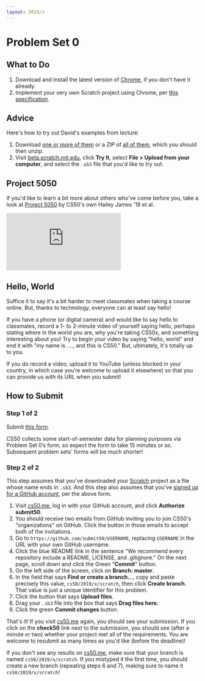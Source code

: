 ```yaml
---
layout: 2019/x
---
```


# Problem Set 0

## What to Do

1. Download and install the latest version of [Chrome](https://www.google.com/chrome/), if you don't have it already.
1. Implement your very own Scratch project using Chrome, per [this specification](scratch.html).

## Advice

Here's how to try out David's examples from lecture:

1. Download [one or more of them](https://cdn.cs50.net/2018/fall/lectures/0/src0/) or a ZIP of [all of them](https://cdn.cs50.net/2018/fall/lectures/0/src0.zip), which you should then unzip.
1. Visit [beta.scratch.mit.edu](https://beta.scratch.mit.edu/), click **Try It**, select **File > Upload from your computer**, and select the `.sb3` file that you'd like to try out.

## Project 5050

If you'd like to learn a bit more about others who've come before you, take a look at [Project 5050](http://project5050.org/) by CS50's own Hailey James '19 et al.

<iframe src="https://www.youtube.com/embed/0S7isdzIBU4?rel=0&amp;list=PLhQjrBD2T383RLDItqbDRs-4gWy8Wgec2" frameborder="0" allowfullscreen></iframe>

## Hello, World

Suffice it to say it's a bit harder to meet classmates when taking a course online. But, thanks to technology, everyone can at least say hello!

If you have a phone (or digital camera) and would like to say hello to classmates, record a 1- to 2-minute video of yourself saying hello, perhaps stating    where in the world you are, why you're taking CS50x, and something interesting about you! Try to begin your video by saying "hello, world" and end it with    "my name is ...., and this is CS50." But, ultimately, it's totally up to you.

If you do record a video, upload it to YouTube (unless blocked in your country, in which case you’re welcome to upload it elsewhere) so that you can provide  us with its URL when you submit!

## How to Submit

### Step 1 of 2

Submit [this form](https://forms.cs50.net/2019/x/psets/0).

CS50 collects some start-of-semester data for planning purposes via Problem Set 0’s form, so expect the form to take 15 minutes or so. Subsequent problem sets' forms will be much shorter!

### Step 2 of 2

This step assumes that you've downloaded your [Scratch](scratch.md) project as a file whose name ends in `.sb3`. And this step also assumes that you've [signed up for a GitHub account](https://github.com/join), per the above form.

1. Visit [cs50.me](https://cs50.me/), log in with your GitHub account, and click **Authorize submit50**.
1. You should receive two emails from GitHub inviting you to join CS50's "organizations" on GitHub. Click the button in those emails to accept both of the invitations.
1. Go to `https://github.com/submit50/USERNAME`, replacing `USERNAME` in the URL with your own GitHub username.
1. Click the blue README link in the sentence "We recommend every repository include a README, LICENSE, and .gitignore."  On the next page, scroll down and click the Green "**Commit**" button.
1. On the left side of the screen, click on **Branch: master**.
1. In the field that says **Find or create a branch...**, copy and paste precisely this value, `cs50/2019/x/scratch`, then click **Create branch**. That value is just a unique identifier for this problem.
1. Click the button that says **Upload files**.
1. Drag your `.sb3` file into the box that says **Drag files here**.
1. Click the green **Commit changes** button.

That's it! If you visit [cs50.me](https://cs50.me/) again, you should see your submission. If you click on the **check50** link next to the submission, you should see (after a minute or two) whether your project met all of the requirements. You are welcome to resubmit as many times as you'd like (before the deadline)!

If you don't see any results on [cs50.me](https://cs50.me/), make sure that your branch is named `cs50/2019/x/scratch`. If you mistyped it the first time, you should create a new branch (repeating steps 6 and 7), making sure to name it `cs50/2019/x/scratch`!
